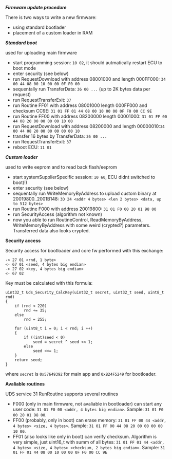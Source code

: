 *****Firmware update procedure*****

There is two ways to write a new firmware:
- using standard bootlader
- placement of a custom loader in RAM

***Standard boot***

used for uploading main firmware

- start programming session: `10 02`, it should autmatically restart ECU to boot mode
- enter security (see below)
- run RequestDownload with address 08001000 and length 000FF000: `34 00 44 08 00 10 00 00 0F F0 00`
- sequentally run TransferData: `36 00 ...` (up to 2K bytes data per request)
- run RequestTransferExit: `37`
- run Routine FF01 with address 08001000 length 000FF000 and checksum CC9E: `31 01 FF 01 44 08 00 10 00 00 0F F0 00 CC 9E`
- run Routine FF00 with address 08200000 length 00001000: `31 01 FF 00 44 08 20 00 00 00 00 10 00`
- run RequestDownload with address 08200000 and length 00000010:`34 00 44 08 20 00 00 00 00 00 10`
- transfer 16 bytes by TransferData: `36 00 ...`
- run RequestTransferExit: `37`
- reboot ECU: `11 01`


***Custom loader***

used to write eeprom and to read back flash/eeprom

- start systemSupplierSpecific session: `10 60`, ECU didnt switched to boot(!)
- enter security (see below)
- sequentally run WriteMemoryByAddress to upload custom binary at 20019800..2001B148: `3D 24 <addr 4 bytes> <len 2 bytes> <data, up to 512 bytes>`
- run Routine F000 with address 20019800: `31 01 F0 00 20 01 98 00`
- run SecurityAccess (algorithm not known)
- now you able to run RoutineControl, ReadMemoryByAddress, WriteMemoryByAddress with some weird (crypted?) parameters. Transferred data also looks crypted.


**Security access**

Security access for bootloader and core fw performed with this exchange:

```
-> 27 01 <rnd, 1 byte>
<- 67 01 <seed, 4 bytes big endian>
-> 27 02 <key, 4 bytes big endian>
<- 67 02
```

Key must be calculated with this formula:
```
uint32_t Uds_Security_CalcKey(uint32_t secret, uint32_t seed, uint8_t rnd)
{
    if (rnd < 220)
        rnd += 35;
    else
        rnd = 255;

    for (uint8_t i = 0; i < rnd; i ++)
    {
        if ((int)seed < 0)
            seed = secret ^ seed << 1;
        else
            seed <<= 1;
    }
    return seed;
}
```
where `secret` is `0x57649392` for main app and `0xB24F5249` for bootloader.


**Avaliable routines**

UDS service 31 RunRoutine supports several routines

- F000 (only in main firmware, not avaliable in bootloader) can start any user code: `31 01 F0 00 <addr, 4 bytes big endian>`. Sample: `31 01 F0 00 20 01 98 00`.
- FF00 (probably, only in boot) can erase memory: `31 01 FF 00 44 <addr, 4 bytes> <size, 4 bytes>`. Sample: `31 01 FF 00 44 08 20 00 00 00 00 10 00`.
- FF01 (also looks like only in boot) can verify checksum. Algorithm is very simple, just uint16_t with summ of all bytes: `31 01 FF 01 44 <addr, 4 bytes> <size, 4 bytes> <checksum, 2 bytes big endian>`. Sample: `31 01 FF 01 44 08 00 10 00 00 0F F0 00 CC 9E`

